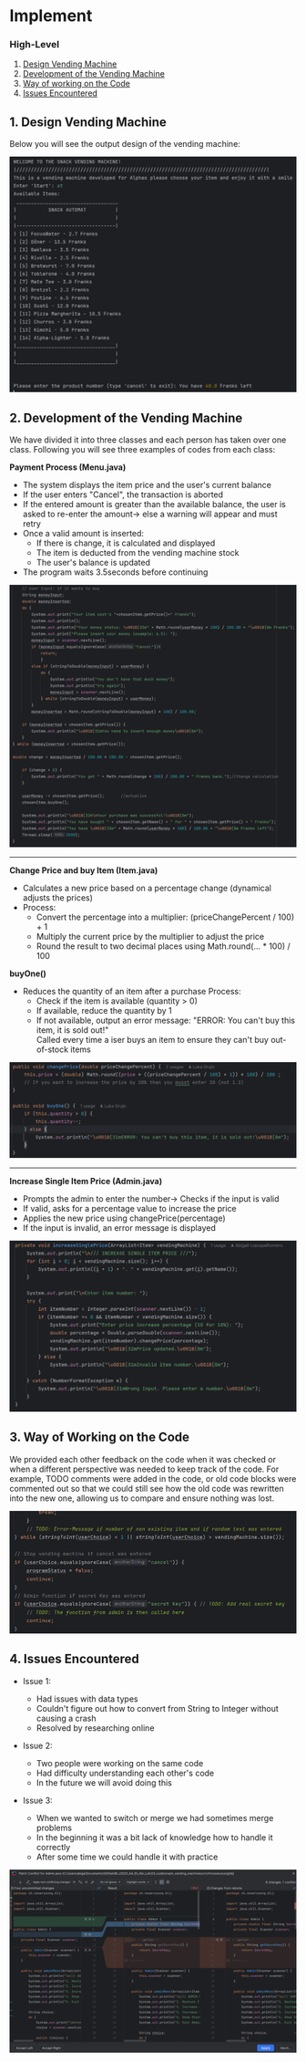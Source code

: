 # Implement

### High-Level 
1. [Design Vending Machine](https://github.com/Coding-Bz/BLJ2025_AA_Eli_Abi_Luk/blob/main/01_documentation/04_realize/realize_implement.md#1-design-vending-machine)
2. [Development of the Vending Machine](https://github.com/Coding-Bz/BLJ2025_AA_Eli_Abi_Luk/blob/main/01_documentation/04_realize/realize_implement.md#2-development-of-the-vending-machine)
3. [Way of working on the Code](https://github.com/Coding-Bz/BLJ2025_AA_Eli_Abi_Luk/blob/main/01_documentation/04_realize/realize_implement.md#3-way-of-working-on-the-code)
4. [Issues Encountered](https://github.com/Coding-Bz/BLJ2025_AA_Eli_Abi_Luk/blob/main/01_documentation/04_realize/realize_implement.md#4-issues-encountered)

## 1. Design Vending Machine
Below you will see the output design of the vending machine:

![Visualization DesignOutput Code](https://github.com/Coding-Bz/BLJ2025_AA_Eli_Abi_Luk/blob/main/02_attachments/01_images/AA_Visualization%20Design%20Machien%20Output_realize_implement.png)

## 2. Development of the Vending Machine
We have divided it into three classes and each person has taken over one class. Following you will see three examples of codes from each class:

**Payment Process (Menu.java)**
* The system displays the item price and the user's current balance
* If the user enters "Cancel", the transaction is aborted
* If the entered amount is greater than the available balance, the user is asked to re-enter the amount-> else a warning will appear and must retry
* Once a valid amount is inserted:
  * If there is change, it is calculated and displayed
  * The item is deducted from the vending machine stock
  * The user's balance is updated
* The program waits 3.5seconds before continuing

![Payment Process (Menu.java)](https://github.com/Coding-Bz/BLJ2025_AA_Eli_Abi_Luk/blob/main/02_attachments/01_images/MenuClass_realize%20implement.png)

---

**Change Price and buy Item (Item.java)**
* Calculates a new price based on a percentage change (dynamical adjusts the prices)
* Process:  
  * Convert the percentage into a multiplier: (priceChangePercent / 100) + 1  
  * Multiply the current price by the multiplier to adjust the price
  * Round the result to two decimal places using Math.round(... * 100) / 100

**buyOne()**
* Reduces the quantity of an item after a purchase
Process:  
  * Check if the item is available (quantity > 0)
  * If available, reduce the quantity by 1 
  * If not available, output an error message: "ERROR: You can't buy this item, it is sold out!"  
Called every time a iser buys an item to ensure they can't buy out-of-stock items 

![Change Price and buy Item (Item.java)](https://github.com/Coding-Bz/BLJ2025_AA_Eli_Abi_Luk/blob/main/02_attachments/01_images/ItemClass_realize%20implement.png)

---

**Increase Single Item Price (Admin.java)**
* Prompts the admin to enter the number-> Checks if the input is valid 
* If valid, asks for a percentage value to increase the price
* Applies the new price using changePrice(percentage)
* If the input is invalid, an error message is displayed

![Increase Single Item Price (Admin.java)](https://github.com/Coding-Bz/BLJ2025_AA_Eli_Abi_Luk/blob/main/02_attachments/01_images/admin_realize%20implement.png)


## 3. Way of Working on the Code  
We provided each other feedback on the code when it was checked or when a different perspective was needed to keep track of the code. For example, TODO comments were added in the code, or old code blocks were commented out so that we could still see how the old code was rewritten into the new one, allowing us to compare and ensure nothing was lost.

![CommunicationCode](https://github.com/Coding-Bz/BLJ2025_AA_Eli_Abi_Luk/blob/main/02_attachments/01_images/AA_CommunicationTeam_Code_RealizePhase.png)

## 4. Issues Encountered  
* Issue 1:  
  * Had issues with data types  
  * Couldn't figure out how to convert from String to Integer without causing a crash  
  * Resolved by researching online 

* Issue 2:  
  * Two people were working on the same code 
  * Had difficulty understanding each other's code  
  * In the future we will avoid doing this
 
* Issue 3:
  * When we wanted to switch or merge we had sometimes merge problems
  * In the beginning it was a bit lack of knowledge how to handle it correctly
  * After some time we could handle it with practice
    
![Issue](https://github.com/Coding-Bz/BLJ2025_AA_Eli_Abi_Luk/blob/main/02_attachments/01_images/AA_IssuesEncountered_RealizePhase.png)
